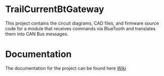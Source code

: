 # TrailCurrentBtGateway
This project contains the circuit diagrams, CAD files, and firmware source code for a module that receives commands via BlueTooth and translates them into CAN Bus messages.

# Documentation
The documentation for the project can be found here [Wiki](https://github.com/davidrfloydii/TrailCurrentBtGateway/wiki)
